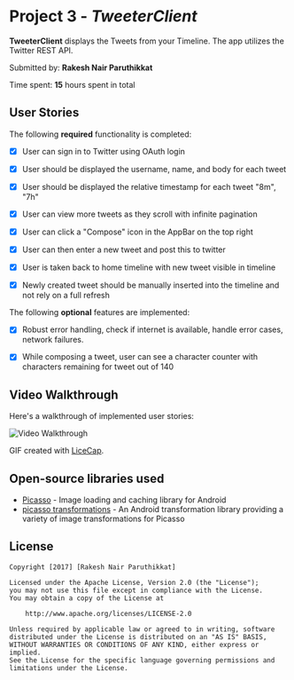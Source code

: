 # Project 3 - *TweeterClient*

**TweeterClient** displays the Tweets from your Timeline. The app utilizes the Twitter REST API.


Submitted by: **Rakesh Nair Paruthikkat**


Time spent: **15** hours spent in total

## User Stories

The following **required** functionality is completed:

* [x] User can sign in to Twitter using OAuth login
* [x] User should be displayed the username, name, and body for each tweet
* [x] User should be displayed the relative timestamp for each tweet "8m", "7h"
* [x] User can view more tweets as they scroll with infinite pagination
* [x] User can click a "Compose" icon in the AppBar on the top right
* [x] User can then enter a new tweet and post this to twitter
* [x] User is taken back to home timeline with new tweet visible in timeline
* [x] Newly created tweet should be manually inserted into the timeline and not rely on a full refresh


The following **optional** features are implemented:

* [x] Robust error handling, check if internet is available, handle error cases, network failures.
* [x] While composing a tweet, user can see a character counter with characters remaining for tweet out of 140



## Video Walkthrough

Here's a walkthrough of implemented user stories:

<img src='' title='Video Walkthrough' width='' alt='Video Walkthrough' />


GIF created with [LiceCap](http://www.cockos.com/licecap/).


## Open-source libraries used

- [Picasso](http://square.github.io/picasso/) - Image loading and caching library for Android
- [picasso transformations](https://github.com/wasabeef/picasso-transformations) - An Android transformation library providing a variety of image transformations for Picasso


## License

    Copyright [2017] [Rakesh Nair Paruthikkat]

    Licensed under the Apache License, Version 2.0 (the "License");
    you may not use this file except in compliance with the License.
    You may obtain a copy of the License at

        http://www.apache.org/licenses/LICENSE-2.0

    Unless required by applicable law or agreed to in writing, software
    distributed under the License is distributed on an "AS IS" BASIS,
    WITHOUT WARRANTIES OR CONDITIONS OF ANY KIND, either express or implied.
    See the License for the specific language governing permissions and
    limitations under the License.